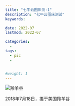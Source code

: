 ```yaml
---
title: "七牛云图床测-1"
description: "七牛云图床测试"
keywords: 

date: 2022-07
lastmod: 2022-07

categories:
  -
tags: 
  - pic
  -


#weight: 1
---
```

![羚羊谷](http://blog.happy2008.top/20220706215005.png)

2018年7月18日，摄于美国羚羊谷

<!--more-->
